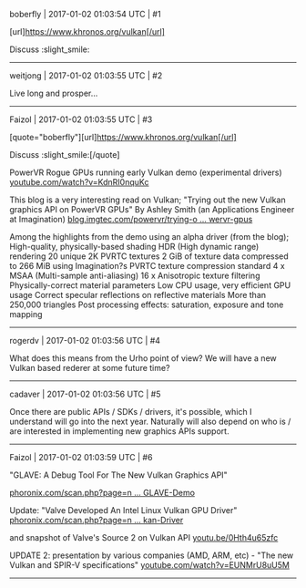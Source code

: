 boberfly | 2017-01-02 01:03:54 UTC | #1

[url]https://www.khronos.org/vulkan[/url]

Discuss :slight_smile:

-------------------------

weitjong | 2017-01-02 01:03:55 UTC | #2

Live long and prosper...

-------------------------

Faizol | 2017-01-02 01:03:55 UTC | #3

[quote="boberfly"][url]https://www.khronos.org/vulkan[/url]

Discuss :slight_smile:[/quote]

PowerVR Rogue GPUs running early Vulkan demo (experimental drivers) 
[youtube.com/watch?v=KdnRI0nquKc](https://www.youtube.com/watch?v=KdnRI0nquKc)

This blog is a very interesting read on Vulkan;
"Trying out the new Vulkan graphics API on PowerVR GPUs"
By Ashley Smith (an Applications Engineer at Imagination)
[blog.imgtec.com/powervr/trying-o ... wervr-gpus](http://blog.imgtec.com/powervr/trying-out-the-new-vulkan-graphics-api-on-powervr-gpus)

Among the highlights from the demo using an alpha driver (from the blog);
    High-quality, physically-based shading
    HDR (High dynamic range) rendering
    20 unique 2K PVRTC textures
    2 GiB of texture data compressed to 266 MiB using Imagination?s PVRTC texture compression standard
    4 x MSAA (Multi-sample anti-aliasing)
    16 x Anisotropic texture filtering
    Physically-correct material parameters
    Low CPU usage, very efficient GPU usage
    Correct specular reflections on reflective materials
    More than 250,000 triangles
    Post processing effects: saturation, exposure and tone mapping

-------------------------

rogerdv | 2017-01-02 01:03:56 UTC | #4

What does this means from the Urho point of view? We will have a new Vulkan based rederer at some future time?

-------------------------

cadaver | 2017-01-02 01:03:56 UTC | #5

Once there are public APIs / SDKs / drivers, it's possible, which I understand will go into the next year. Naturally will also depend on who is / are interested in implementing new graphics APIs support.

-------------------------

Faizol | 2017-01-02 01:03:59 UTC | #6

"GLAVE: A Debug Tool For The New Vulkan Graphics API"

[phoronix.com/scan.php?page=n ... GLAVE-Demo](http://www.phoronix.com/scan.php?page=news_item&px=LunarG-GLAVE-Demo)

Update:
"Valve Developed An Intel Linux Vulkan GPU Driver"
[phoronix.com/scan.php?page=n ... kan-Driver](http://www.phoronix.com/scan.php?page=news_item&px=Valve-Intel-Vulkan-Driver)

and snapshot of Valve's Source 2 on Vulkan API
[youtu.be/0Hth4u65zfc](http://youtu.be/0Hth4u65zfc)

UPDATE 2:
presentation by various companies (AMD, ARM, etc) - "The new Vulkan and SPIR-V specifications"
[youtube.com/watch?v=EUNMrU8uU5M](https://www.youtube.com/watch?v=EUNMrU8uU5M)

-------------------------

